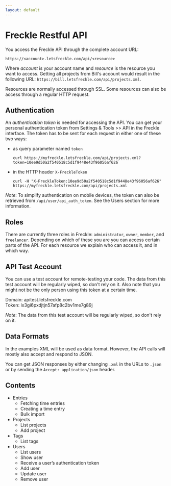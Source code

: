 ```yaml
---
layout: default
---
```

Freckle Restful API
===================

You access the Freckle API through the complete account URL:

    https://<account>.letsfreckle.com/api/<resource>

Where *account* is your account name and *resource* is the resource you want to access. Getting all projects from Bill's account would result in the following URL: `https://bill.letsfreckle.com/api/projects.xml`.

Resources are normally accessed through SSL. Some resources can also be access through a regular HTTP request.

Authentication
--------------

An *authentication token* is needed for accessing the API. You can get your personal authentication token from Settings & Tools >> API in the Freckle interface. The token has to be sent for each request in either one of these two ways:

* as query parameter named `token`

  `curl https://myfreckle.letsfreckle.com/api/projects.xml?token=10ee9d50a2f540518c5d1f9448e43f96056af626`

* in the HTTP header `X-FreckleToken`

  `curl -H "X-FreckleToken:10ee9d50a2f540518c5d1f9448e43f96056af626" https://myfreckle.letsfreckle.com/api/projects.xml`

*Note*: To simplify authentication on mobile devices, the token can also be retrieved from `/api/user/api_auth_token`. See the Users section for more information.

Roles
-----

There are currently three roles in Freckle: `administrator`, `owner`, `member`, and `freelancer`. Depending on which of these you are you can access certain parts of the API. For each resource we explain who can access it, and in which way.

API Test Account
----------------

You can use a test account for remote-testing your code. The data from this test account will be regularly wiped, so don't rely on it. Also note that you might not be the only person using this token at a certain time.

Domain: apitest.letsfreckle.com<br>
Token: lx3gi6pxdjtjn57afp8c2bv1me7g89j

*Note*: The data from this test account will be regularly wiped, so don't rely on it.

Data Formats
------------

In the examples XML will be used as data format. However, the API calls will mostly also accept and respond to JSON.

You can get JSON responses by either changing `.xml` in the URLs to `.json` or by sending the `Accept: application/json` header.

Contents
--------

* Entries
  * Fetching time entries
  * Creating a time entry
  * Bulk import
* Projects
  * List projects
  * Add project
* Tags
  * List tags
* Users
  * List users
  * Show user
  * Receive a user’s authentication token
  * Add user
  * Update user
  * Remove user